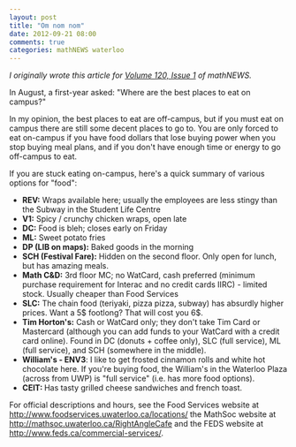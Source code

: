 ```yaml
---
layout: post
title: "Om nom nom"
date: 2012-09-21 08:00 
comments: true
categories: mathNEWS waterloo
---
```


_I originally wrote this article for
[Volume 120, Issue 1](http://mathnews.uwaterloo.ca/wordpress/?p=3924)
of mathNEWS._

In August, a first-year asked: "Where are the best places to eat on campus?"

In my opinion, the best places to eat are off-campus,  but if you must eat on campus there are still some decent places to go to. You are only forced to eat on-campus if you have food dollars that lose buying power when you stop buying meal plans, and if you don't have enough time or energy to go off-campus to eat.

If you are stuck eating on-campus, here's a quick summary of various options for "food":

 * <strong>REV:</strong> Wraps available here; usually the employees are less stingy than the Subway in the Student Life Centre
 * <strong>V1:</strong> Spicy / crunchy chicken wraps, open late
 * <strong>DC:</strong> Food is bleh; closes early on Friday
 * <strong>ML:</strong> Sweet potato fries
 * <strong>DP (LIB on maps):</strong> Baked goods in the morning
 * <strong>SCH (Festival Fare):</strong> Hidden on the second floor. Only open for lunch, but has amazing meals.
 * <strong>Math C&amp;D:</strong> 3rd floor MC; no WatCard, cash preferred (minimum purchase requirement for Interac and no credit cards IIRC) - limited stock. Usually cheaper than Food Services
 * <strong>SLC:</strong> The chain food (teriyaki, pizza pizza, subway) has absurdly higher prices. Want a 5$ footlong? That will cost you 6$.
 * <strong>Tim Horton's:</strong> Cash or WatCard only; they don't take Tim Card or Mastercard (although you can add funds to your WatCard with a credit card online). Found in DC (donuts + coffee only), SLC (full service), ML (full service), and SCH (somewhere in the middle).
 * <strong>William's - ENV3</strong>: I like to get frosted cinnamon rolls and white hot chocolate here. If you're buying food, the William's in the Waterloo Plaza (across from UWP) is "full service" (i.e. has more food options).
 * <strong>CEIT: </strong>Has tasty grilled cheese sandwiches and french toast.

For official descriptions and hours, see the Food Services website at <a href="http://www.foodservices.uwaterloo.ca/locations/">http://www.foodservices.uwaterloo.ca/locations/</a> the MathSoc website at <a href="http://mathsoc.uwaterloo.ca/RightAngleCafe">http://mathsoc.uwaterloo.ca/RightAngleCafe</a> and the FEDS website at <a href="http://www.feds.ca/commercial-services/">http://www.feds.ca/commercial-services/</a>.

